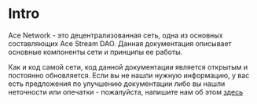 # Intro

Ace Network - это децентрализованная сеть, одна из основных составляющих Ace Stream DAO. Данная документация описывает основные компоненты сети и принципы ее работы.

Как и код самой сети, код данной документации является открытым и постоянно обновляется. Если вы не нашли нужную информацию, у вас есть предложения по улучшению документации либо вы нашли неточности или опечатки - пожалуйста, напишите нам об этом [здесь][1]


[1]: https://github.com/acestream/ace-network-docs/issues/new
